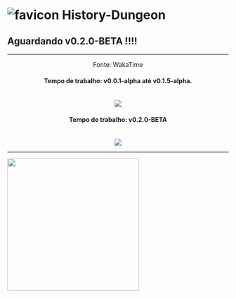 # ![favicon](https://user-images.githubusercontent.com/75281033/166167938-ea809d0d-b1b3-4737-a76d-532e421948c4.png) History-Dungeon
## Aguardando v0.2.0-BETA !!!!

<hr>
<div align="center">
  Fonte: WakaTime
  <br>
  <p align="center">
    <h4>Tempo de trabalho: v0.0.1-alpha até v0.1.5-alpha.</h4>  <br>
    <img src="https://wakatime.com/badge/user/439fb2c5-8efb-400d-867e-f14e01d2e748/project/0e00f1f6-0d4f-4c04-bd87-a33cdbfe906e.svg">
  </p>

  <p align="center">
    <h4>Tempo de trabalho: v0.2.0-BETA </h4>  <br>
    <img src="https://wakatime.com/badge/user/439fb2c5-8efb-400d-867e-f14e01d2e748/project/8a779df3-bb5b-4cd1-ae5a-956d2688fa40.svg">
  </p>
</div>
<hr>

<img src="https://user-images.githubusercontent.com/75281033/151087738-483bb898-00f6-40d6-8f6e-b3339382b4ce.png" align="center" width="300px">


